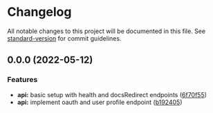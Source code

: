 # Changelog

All notable changes to this project will be documented in this file. See [standard-version](https://github.com/conventional-changelog/standard-version) for commit guidelines.

## 0.0.0 (2022-05-12)


### Features

* **api:** basic setup with health and docsRedirect endpoints ([6f70f55](https://github.com/eyzi/plurk-api/commit/6f70f5596de505c4e4231a90453b9536fc5f4a55))
* **api:** implement oauth and user profile endpoint ([b192405](https://github.com/eyzi/plurk-api/commit/b1924058f20eb5dff4d0fbdd8b83213af10bc864))
